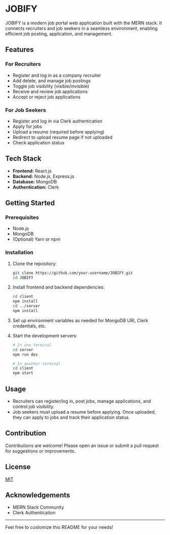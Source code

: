 # JOBIFY

JOBIFY is a modern job portal web application built with the MERN stack. It connects recruiters and job seekers in a seamless environment, enabling efficient job posting, application, and management.

## Features

### For Recruiters
- Register and log in as a company recruiter
- Add  delete, and manage job postings
- Toggle job visibility (visible/invisible)
- Receive and review job applications
- Accept or reject job applications

### For Job Seekers
- Register and log in via Clerk authentication
- Apply for jobs
- Upload a resume (required before applying)
- Redirect to upload resume page if not uploaded
- Check application status

## Tech Stack

- **Frontend:** React.js
- **Backend:** Node.js, Express.js
- **Database:** MongoDB
- **Authentication:** Clerk

## Getting Started

### Prerequisites

- Node.js
- MongoDB
- (Optional) Yarn or npm

### Installation

1. Clone the repository:
   ```bash
   git clone https://github.com/your-username/JOBIFY.git
   cd JOBIFY
   ```
2. Install frontend and backend dependencies:
   ```bash
   cd client
   npm install
   cd ../server
   npm install
   ```
3. Set up environment variables as needed for MongoDB URI, Clerk credentials, etc.

4. Start the development servers:
   ```bash
   # In one terminal
   cd server
   npm run dev

   # In another terminal
   cd client
   npm start
   ```

## Usage

- Recruiters can register/log in, post jobs, manage applications, and control job visibility.
- Job seekers must upload a resume before applying. Once uploaded, they can apply to jobs and track their application status.

## Contribution

Contributions are welcome! Please open an issue or submit a pull request for suggestions or improvements.

## License

[MIT](LICENSE)

## Acknowledgements

- MERN Stack Community
- Clerk Authentication

---

Feel free to customize this README for your needs!

